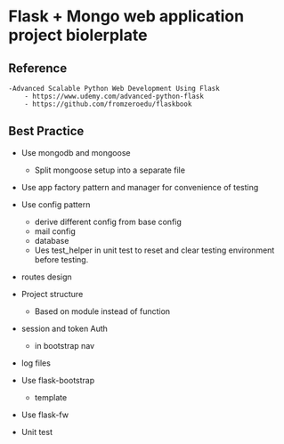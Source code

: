 # Flask + Mongo web application project biolerplate

## Reference
    -Advanced Scalable Python Web Development Using Flask
        - https://www.udemy.com/advanced-python-flask
        - https://github.com/fromzeroedu/flaskbook

## Best Practice
  - Use mongodb and mongoose 
    - Split mongoose setup into a separate file

  - Use app factory pattern and manager for convenience of testing
    
  - Use config pattern  
    - derive different config from base config
    - mail config
    - database
    - Ues test_helper in unit test to reset and clear testing environment before testing.
  
  - routes design
  
  - Project structure
    - Based on module instead of function
  
  - session and token Auth
    - in bootstrap nav
 
  - log files
  
  - Use flask-bootstrap 
    - template
  
  - Use flask-fw
  
  
  - Unit test
  
  